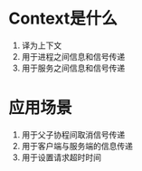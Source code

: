 # Context是什么
1. 译为上下文
2. 用于进程之间信息和信号传递
3. 用于服务之间信息和信号传递

# 应用场景
1. 用于父子协程间取消信号传递
2. 用于客户端与服务端的信息传递
3. 用于设置请求超时时间